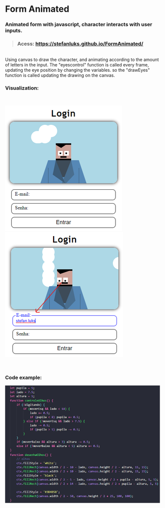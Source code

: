 # Form Animated
### Animated form with javascript, character interacts with user inputs.

> ### Acess: https://stefanluks.github.io/FormAnimated/
<br>
Using canvas to draw the character, and animating according to the amount of letters in the input.
The "eyescontrol" function is called every frame, updating the eye position by changing the variables.
so the "drawEyes" function is called updating the drawing on the canvas.

### Visualization:
<br>

![print script](./readme/print1.png)
![print script](./readme/print2.png)

<br>

### Code example:

![print script](./readme/print4.png)

<br>